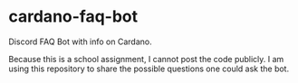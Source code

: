 # cardano-faq-bot
Discord FAQ Bot with info on Cardano.

Because this is a school assignment, I cannot post the code publicly.
I am using this repository to share the possible questions one could ask the bot.
